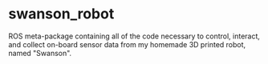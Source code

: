 # swanson_robot
ROS meta-package containing all of the code necessary to control, interact, and collect on-board sensor data from my homemade 3D printed robot, named "Swanson".
